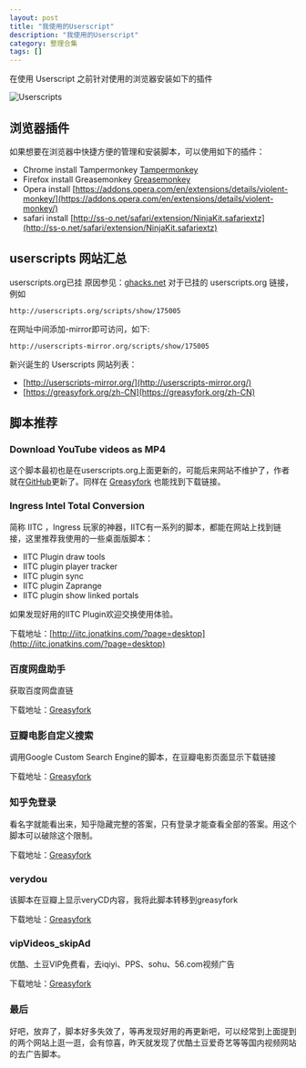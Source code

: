 ```yaml
---
layout: post
title: "我使用的Userscript"
description: "我使用的Userscript"
category: 整理合集
tags: []
---
```



在使用 Userscript 之前针对使用的浏览器安装如下的插件

![Userscripts](https://lh3.googleusercontent.com/-X8VcfS3BJ_A/VcC4uFGFI9I/AAAAAAAAyk8/ui5CcL9eU2g/s640-Ic42/chrome%252520firefox%252520userscripts.png)

## 浏览器插件
如果想要在浏览器中快捷方便的管理和安装脚本，可以使用如下的插件：

- Chrome install Tampermonkey [Tampermonkey](https://chrome.google.com/webstore/detail/tampermonkey/dhdgffkkebhmkfjojejmpbldmpobfkfo)
- Firefox install Greasemonkey [Greasemonkey](https://addons.mozilla.org/en-US/firefox/addon/greasemonkey/)
- Opera install [https://addons.opera.com/en/extensions/details/violent-monkey/](https://addons.opera.com/en/extensions/details/violent-monkey/)
- safari install [http://ss-o.net/safari/extension/NinjaKit.safariextz](http://ss-o.net/safari/extension/NinjaKit.safariextz)

## userscripts 网站汇总

userscripts.org已挂 原因参见：[ghacks.net](http://www.ghacks.net/2014/05/09/userscripts-org-good-alternatives/) 对于已挂的 userscripts.org 链接，例如

    http://userscripts.org/scripts/show/175005

在网址中间添加-mirror即可访问，如下:

    http://userscripts-mirror.org/scripts/show/175005

新兴诞生的 Userscripts 网站列表：

- [http://userscripts-mirror.org/](http://userscripts-mirror.org/)
- [https://greasyfork.org/zh-CN](https://greasyfork.org/zh-CN)

## 脚本推荐

### Download YouTube videos as MP4

这个脚本最初也是在userscripts.org上面更新的，可能后来网站不维护了，作者就在[GitHub](https://github.com/gantt/downloadyoutube)更新了。同样在 [Greasyfork](https://greasyfork.org/en/scripts/1317-download-youtube-videos-as-mp4) 也能找到下载链接。

### Ingress Intel Total Conversion

简称 IITC ，Ingress 玩家的神器，IITC有一系列的脚本，都能在网站上找到链接，这里推荐我使用的一些桌面版脚本：

- IITC Plugin draw tools
- IITC plugin player tracker
- IITC plugin sync
- IITC plugin Zaprange
- IITC plugin show linked portals

如果发现好用的IITC Plugin欢迎交换使用体验。

下载地址：[http://iitc.jonatkins.com/?page=desktop](http://iitc.jonatkins.com/?page=desktop)

### 百度网盘助手

获取百度网盘直链

下载地址：[Greasyfork](https://greasyfork.org/en/scripts/986-%E7%99%BE%E5%BA%A6%E7%BD%91%E7%9B%98%E5%8A%A9%E6%89%8B)

### 豆瓣电影自定义搜索

调用Google Custom Search Engine的脚本，在豆瓣电影页面显示下载链接

下载地址：[Greasyfork](https://greasyfork.org/zh-CN/scripts/7915-movie-cse-for-douban)

### 知乎免登录
看名字就能看出来，知乎隐藏完整的答案，只有登录才能查看全部的答案。用这个脚本可以破除这个限制。

下载地址：[Greasyfork](https://greasyfork.org/zh-CN/scripts/6489-zhihu-visitor)

### verydou

该脚本在豆瓣上显示veryCD内容，我将此脚本转移到greasyfork

下载地址：[Greasyfork](https://greasyfork.org/en/scripts/7916-verydou)

### vipVideos_skipAd

优酷、土豆VIP免费看，去iqiyi、PPS、sohu、56.com视频广告

下载地址：[Greasyfork](https://greasyfork.org/scripts/8561)

### 最后

好吧，放弃了，脚本好多失效了，等再发现好用的再更新吧，可以经常到上面提到的两个网站上逛一逛，会有惊喜，昨天就发现了优酷土豆爱奇艺等等国内视频网站的去广告脚本。

